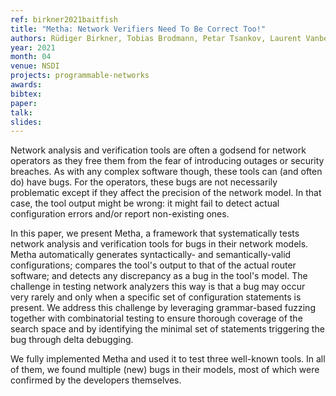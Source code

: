 ```yaml
---
ref: birkner2021baitfish
title: "Metha: Network Verifiers Need To Be Correct Too!"
authors: Rüdiger Birkner, Tobias Brodmann, Petar Tsankov, Laurent Vanbever, Martin Vechev
year: 2021
month: 04
venue: NSDI
projects: programmable-networks
awards:
bibtex: 
paper: 
talk: 
slides: 
---
```


Network analysis and verification tools are often a godsend for network operators as they free them from the fear of introducing outages or security breaches. As with any complex software though, these tools can (and often do) have bugs. For the operators, these bugs are not necessarily problematic except if they affect the precision of the network model. In that case, the tool output might be wrong: it might fail to detect actual configuration errors and/or report non-existing ones.

In this paper, we present Metha, a framework that systematically tests network analysis and verification tools for bugs in their network models. Metha automatically generates syntactically- and semantically-valid configurations; compares the tool's output to that of the actual router software; and detects any discrepancy as a bug in the tool's model. The challenge in testing network analyzers this way is that a bug may occur very rarely and only when a specific set of configuration statements is present. We address this challenge by leveraging grammar-based fuzzing together with combinatorial testing to ensure thorough coverage of the search space and by identifying the minimal set of statements triggering the bug through delta debugging.

We fully implemented Metha and used it to test three well-known tools. In all of them, we found multiple (new) bugs in their models, most of which were confirmed by the developers themselves.
